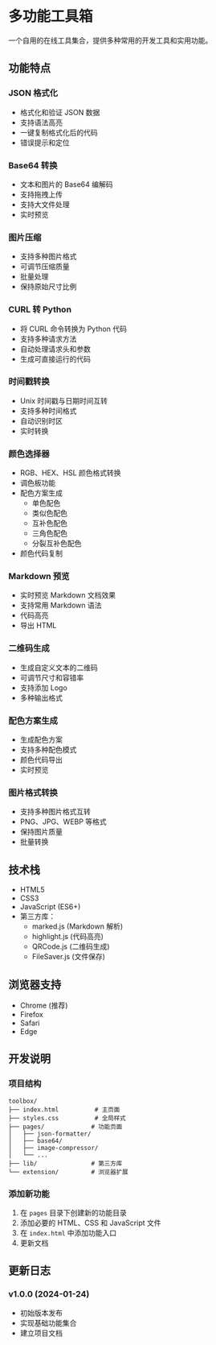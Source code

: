 # 多功能工具箱

一个自用的在线工具集合，提供多种常用的开发工具和实用功能。

## 功能特点

### JSON 格式化
- 格式化和验证 JSON 数据
- 支持语法高亮
- 一键复制格式化后的代码
- 错误提示和定位

### Base64 转换
- 文本和图片的 Base64 编解码
- 支持拖拽上传
- 支持大文件处理
- 实时预览

### 图片压缩
- 支持多种图片格式
- 可调节压缩质量
- 批量处理
- 保持原始尺寸比例

### CURL 转 Python
- 将 CURL 命令转换为 Python 代码
- 支持多种请求方法
- 自动处理请求头和参数
- 生成可直接运行的代码

### 时间戳转换
- Unix 时间戳与日期时间互转
- 支持多种时间格式
- 自动识别时区
- 实时转换

### 颜色选择器
- RGB、HEX、HSL 颜色格式转换
- 调色板功能
- 配色方案生成
  - 单色配色
  - 类似色配色
  - 互补色配色
  - 三角色配色
  - 分裂互补色配色
- 颜色代码复制

### Markdown 预览
- 实时预览 Markdown 文档效果
- 支持常用 Markdown 语法
- 代码高亮
- 导出 HTML

### 二维码生成
- 生成自定义文本的二维码
- 可调节尺寸和容错率
- 支持添加 Logo
- 多种输出格式

### 配色方案生成
- 生成配色方案
- 支持多种配色模式
- 颜色代码导出
- 实时预览

### 图片格式转换
- 支持多种图片格式互转
- PNG、JPG、WEBP 等格式
- 保持图片质量
- 批量转换

## 技术栈

- HTML5
- CSS3
- JavaScript (ES6+)
- 第三方库：
  - marked.js (Markdown 解析)
  - highlight.js (代码高亮)
  - QRCode.js (二维码生成)
  - FileSaver.js (文件保存)



## 浏览器支持

- Chrome (推荐)
- Firefox
- Safari
- Edge

## 开发说明

### 项目结构
```
toolbox/
├── index.html          # 主页面
├── styles.css          # 全局样式
├── pages/             # 功能页面
│   ├── json-formatter/
│   ├── base64/
│   ├── image-compressor/
│   └── ...
├── lib/               # 第三方库
└── extension/         # 浏览器扩展
```

### 添加新功能

1. 在 `pages` 目录下创建新的功能目录
2. 添加必要的 HTML、CSS 和 JavaScript 文件
3. 在 `index.html` 中添加功能入口
4. 更新文档



## 更新日志

### v1.0.0 (2024-01-24)
- 初始版本发布
- 实现基础功能集合
- 建立项目文档

